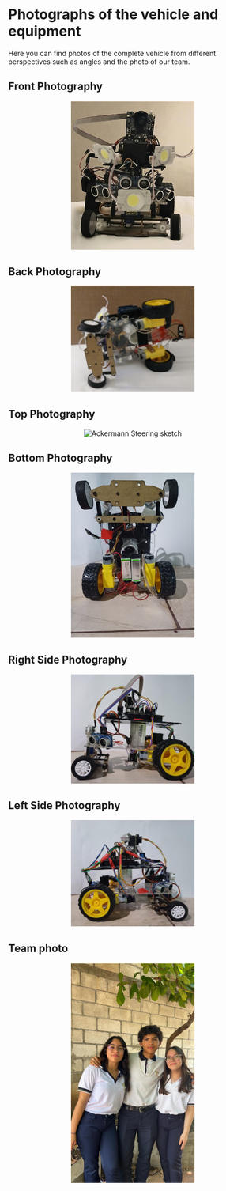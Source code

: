 <h1>Photographs of the vehicle and equipment</h1>
Here you can find photos of the complete vehicle from different perspectives such as angles and the photo of our team.
<h2>Front Photography</h2>
<p align="center">
  <img src="https://github.com/MVP-16/MVP_FMT/blob/main/Photos/Car/frontal.jpeg?raw=true" alt="Ackermann Steering sketch" width="250" />
</p>
<h2>Back 
Photography </h2>
<p align="center">
  <img src="https://github.com/MVP-16/MVP_FMT/blob/main/Photos/Car/abj.jpeg?raw=true" alt="Ackermann Steering sketch" width="250" />
</p>
<h2>Top Photography </h2><p align="center">
  <img src="![image](https://github.com/user-attachments/assets/62ae98c9-7a81-48d7-8750-7a193a4db1c4)
" alt="Ackermann Steering sketch" width="250" />
</p>
<h2>Bottom Photography</h2>

<p align="center">
  <img src="https://github.com/MVP-16/MVP_FMT/blob/main/Photos/a13%20(2).jpeg?raw=true alt="Ackermann Steering sketch" width="250" />
</p>
<h2>Right Side Photography</h2><p align="center">
  <img src="https://github.com/MVP-16/MVP_FMT/blob/main/Photos/a8%20(2).jpeg?raw=true" alt="Ackermann Steering sketch" width="250" />
</p>
<h2>Left Side Photography </h2><p align="center">
  <img src="https://github.com/MVP-16/MVP_FMT/blob/main/Photos/a9%20(2).jpeg?raw=true" alt="Ackermann Steering sketch" width="250" />
</p>
<h2>Team photo</h2><p align="center">
  <img src="https://github.com/MVP-16/MVP_FMT/blob/main/Photos/a2%20(2).jpeg?raw=true" alt="Ackermann Steering sketch" width="250" />
</p>
